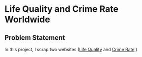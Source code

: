 # Life Quality and Crime Rate Worldwide 
## Problem Statement
In this project, I scrap two websites ([Life Quality](https://www.worlddata.info/quality-of-life.php) and [Crime Rate](https://worldpopulationreview.com/country-rankings/crime-rate-by-country) )
